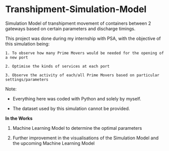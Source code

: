 # Transhipment-Simulation-Model
Simulation Model of transhipment movement of containers between 2 gateways based on certain parameters and discharge timings. 

This project was done during my internship with PSA, with the objective of this simulation being:
    
    1. To observe how many Prime Movers would be needed for the opening of a new port
    
    2. Optimise the kinds of services at each port
    
    3. Observe the activity of each/all Prime Movers based on particular settings/parameters
    
Note:

- Everything here was coded with Python and solely by myself. 

- The dataset used by this simulation cannot be provided.

**In the Works**

1. Machine Learning Model to determine the optimal parameters
    
2. Further improvement in the visualisations of the Simulation Model and the upcoming Machine Learning Model
